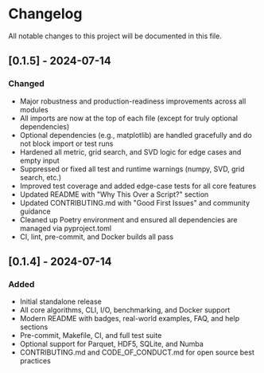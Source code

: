 # Changelog

All notable changes to this project will be documented in this file.

## [0.1.5] - 2024-07-14
### Changed
- Major robustness and production-readiness improvements across all modules
- All imports are now at the top of each file (except for truly optional dependencies)
- Optional dependencies (e.g., matplotlib) are handled gracefully and do not block import or test runs
- Hardened all metric, grid search, and SVD logic for edge cases and empty input
- Suppressed or fixed all test and runtime warnings (numpy, SVD, grid search, etc.)
- Improved test coverage and added edge-case tests for all core features
- Updated README with "Why This Over a Script?" section
- Updated CONTRIBUTING.md with "Good First Issues" and community guidance
- Cleaned up Poetry environment and ensured all dependencies are managed via pyproject.toml
- CI, lint, pre-commit, and Docker builds all pass

## [0.1.4] - 2024-07-14
### Added
- Initial standalone release
- All core algorithms, CLI, I/O, benchmarking, and Docker support
- Modern README with badges, real-world examples, FAQ, and help sections
- Pre-commit, Makefile, CI, and full test suite
- Optional support for Parquet, HDF5, SQLite, and Numba
- CONTRIBUTING.md and CODE_OF_CONDUCT.md for open source best practices

